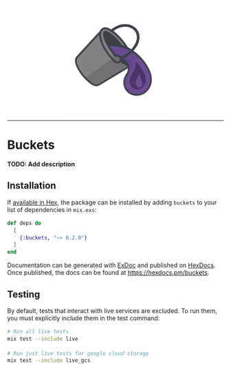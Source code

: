 <p align="center">
  <img src="priv/logo.png" height="250" />
</p>

---

# Buckets

**TODO: Add description**

## Installation

If [available in Hex](https://hex.pm/docs/publish), the package can be installed
by adding `buckets` to your list of dependencies in `mix.exs`:

```elixir
def deps do
  [
    {:buckets, "~> 0.2.0"}
  ]
end
```

Documentation can be generated with [ExDoc](https://github.com/elixir-lang/ex_doc)
and published on [HexDocs](https://hexdocs.pm). Once published, the docs can
be found at <https://hexdocs.pm/buckets>.

## Testing

By default, tests that interact with live services are excluded. To run them,
you must explicitly include them in the test command:

```sh
# Run all live tests
mix test --include live

# Run just live tests for google cloud storage
mix test --include live_gcs
```
